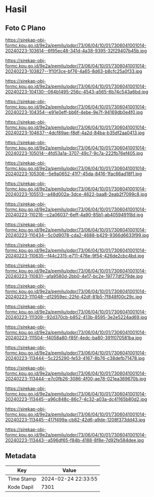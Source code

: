 # Hasil

## Foto C Plano

https://sirekap-obj-formc.kpu.go.id/9e2a/pemilu/pdpr/73/06/04/10/01/7306041001014-20240223-103614--6f95ec48-341d-4a38-9395-32f29407b45b.jpg

https://sirekap-obj-formc.kpu.go.id/9e2a/pemilu/pdpr/73/06/04/10/01/7306041001014-20240223-103827--1f10f3ce-bf76-4a65-8d63-b8cfc25a0f33.jpg

https://sirekap-obj-formc.kpu.go.id/9e2a/pemilu/pdpr/73/06/04/10/01/7306041001014-20240223-104130--064b1495-256c-4543-a565-6b74c543a6bd.jpg

https://sirekap-obj-formc.kpu.go.id/9e2a/pemilu/pdpr/73/06/04/10/01/7306041001014-20240223-104354--e91e0eff-bb6f-4ebe-9e7f-94169db0e4f0.jpg

https://sirekap-obj-formc.kpu.go.id/9e2a/pemilu/pdpr/73/06/04/10/01/7306041001014-20240223-104637--4dcf89ae-f8df-4a2d-84ba-b35df2aa0413.jpg

https://sirekap-obj-formc.kpu.go.id/9e2a/pemilu/pdpr/73/06/04/10/01/7306041001014-20240223-105014--4fd53a1a-3707-49c7-9c7a-222fb76ef405.jpg

https://sirekap-obj-formc.kpu.go.id/9e2a/pemilu/pdpr/73/06/04/10/01/7306041001014-20240223-105306--5e9a0652-41f7-45da-8416-1fac66ad18f1.jpg

https://sirekap-obj-formc.kpu.go.id/9e2a/pemilu/pdpr/73/06/04/10/01/7306041001014-20240223-105513--a48d002a-3dce-4622-baa8-2eab2f7099c8.jpg

https://sirekap-obj-formc.kpu.go.id/9e2a/pemilu/pdpr/73/06/04/10/01/7306041001014-20240223-110216--c2a06037-6eff-4a90-85b1-ab4059491f8d.jpg

https://sirekap-obj-formc.kpu.go.id/9e2a/pemilu/pdpr/73/06/04/10/01/7306041001014-20240223-110434--5c0d9078-cda2-4688-b429-9366d6633f99.jpg

https://sirekap-obj-formc.kpu.go.id/9e2a/pemilu/pdpr/73/06/04/10/01/7306041001014-20240223-110635--f44c2315-e711-476e-9f54-426de2cbc4bd.jpg

https://sirekap-obj-formc.kpu.go.id/9e2a/pemilu/pdpr/73/06/04/10/01/7306041001014-20240223-110831--afa9580d-2bb0-4e17-bc2e-19777df279de.jpg

https://sirekap-obj-formc.kpu.go.id/9e2a/pemilu/pdpr/73/06/04/10/01/7306041001014-20240223-111048--d12959ec-22fd-42df-81b5-7f848f00c29c.jpg

https://sirekap-obj-formc.kpu.go.id/9e2a/pemilu/pdpr/73/06/04/10/01/7306041001014-20240223-111309--92d370cb-b852-413b-8595-3e2e5224ad69.jpg

https://sirekap-obj-formc.kpu.go.id/9e2a/pemilu/pdpr/73/06/04/10/01/7306041001014-20240223-111504--f4058a80-f85f-4edc-ba80-391f070581ba.jpg

https://sirekap-obj-formc.kpu.go.id/9e2a/pemilu/pdpr/73/06/04/10/01/7306041001014-20240223-113444--5c225290-fe53-4167-8b76-c38defb71478.jpg

https://sirekap-obj-formc.kpu.go.id/9e2a/pemilu/pdpr/73/06/04/10/01/7306041001014-20240223-113444--e7c0fb26-3086-4f00-ae78-021ea369670b.jpg

https://sirekap-obj-formc.kpu.go.id/9e2a/pemilu/pdpr/73/06/04/10/01/7306041001014-20240223-113445--a96c848c-86c7-4c32-a03a-dc41165b80d2.jpg

https://sirekap-obj-formc.kpu.go.id/9e2a/pemilu/pdpr/73/06/04/10/01/7306041001014-20240223-113445--417f499a-cb82-42d6-a9de-1208f373dd43.jpg

https://sirekap-obj-formc.kpu.go.id/9e2a/pemilu/pdpr/73/06/04/10/01/7306041001014-20240223-113443--a596df65-f84b-4188-8f8e-7d92fe584dee.jpg


## Metadata

| Key        | Value               |
| ---------- | ------------------- |
| Time Stamp | 2024-02-24 22:33:55 |
| Kode Dapil | 7301                |



